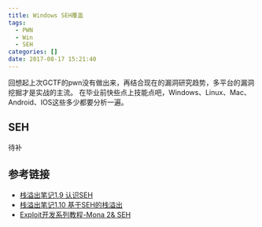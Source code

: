 ```yaml
---
title: Windows SEH覆盖
tags:
  - PWN
  - Win
  - SEH
categories: []
date: 2017-08-17 15:21:40
---
```


回想起上次GCTF的pwn没有做出来，再结合现在的漏洞研究趋势，多平台的漏洞挖掘才是实战的主流。
在毕业前快些点上技能点吧，Windows、Linux、Mac、Android、IOS这些多少都要分析一遍。
<!--more-->

## SEH

待补

## 参考链接

+ [栈溢出笔记1.9 认识SEH](http://blog.csdn.net/hustd10/article/details/51167902)
+ [栈溢出笔记1.10 基于SEH的栈溢出](http://blog.csdn.net/hustd10/article/details/51167971)
+ [Exploit开发系列教程-Mona 2& SEH](http://www.anquan.us/static/drops/tips-6814.html)
